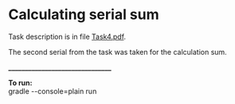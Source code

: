 # Calculating serial sum  
Task description is in file [Task4.pdf](https://github.com/nastyasteshchenko/CFT_Shift_tasks/blob/main/2024_01_steshenko/task4/Task4.pdf).  

The second serial from the task was taken for the calculation sum.    

**_______________________________**  

**To run:**  
gradle --console=plain run
